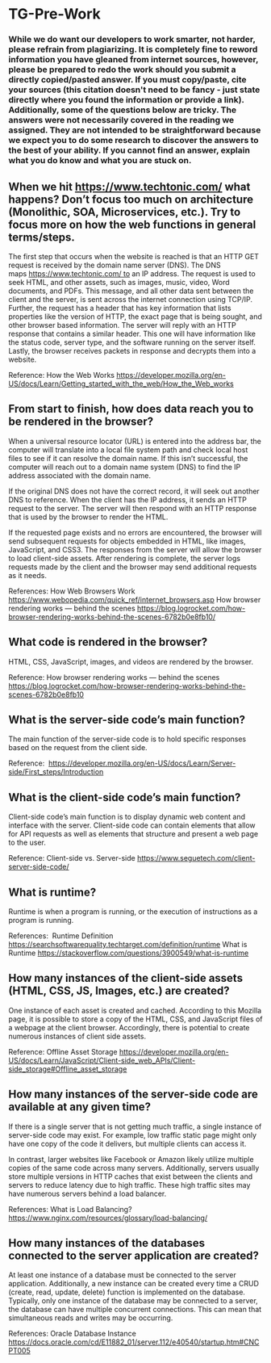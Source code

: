 # TG-Pre-Work

### While we do want our developers to work smarter, not harder, please refrain from plagiarizing.  It is completely fine to reword information you have gleaned from internet sources, however, please be prepared to redo the work should you submit a directly copied/pasted answer.  If you must copy/paste, cite your sources (this citation doesn't need to be fancy - just state directly where you found the information or provide a link).  Additionally, some of the questions below are tricky.  The answers were not necessarily covered in the reading we assigned.  They are not intended to be straightforward because we expect you to do some research to discover the answers to the best of your ability.  If you cannot find an answer, explain what you do know and what you are stuck on.  

## When we hit https://www.techtonic.com/ what happens? Don’t focus too much on architecture (Monolithic, SOA, Microservices, etc.). Try to focus more on how the web functions in general terms/steps.

The first step that occurs when the website is reached is that an HTTP GET request is received by the domain name server (DNS). The DNS maps https://www.techtonic.com/ to an IP address.  The request is used to seek HTML, and other assets, such as images, music, video, Word documents, and PDFs. This message, and all other data sent between the client and the server, is sent across the internet connection using TCP/IP.
Further, the request has a header that has key information that lists properties like the version of HTTP, the exact page that is being sought, and other browser based information. The server will reply with an HTTP response that contains a similar header. This one will have information like the status code, server type, and the software running on the server itself.  Lastly, the browser receives packets in response and decrypts them into a website.

Reference:
How the Web Works
https://developer.mozilla.org/en-US/docs/Learn/Getting_started_with_the_web/How_the_Web_works

## From start to finish, how does data reach you to be rendered in the browser?

When a universal resource locator (URL) is entered into the address bar, the computer will translate into a local file system path and check local host files to see if it can resolve the domain name. If this isn’t successful, the computer will reach out to a domain name system (DNS) to find the IP address associated with the domain name.

If the original DNS does not have the correct record, it will seek out another DNS to reference. When the client has the IP address, it sends an HTTP request to the server. The server will then respond with an HTTP response that is used by the browser to render the HTML.

If the requested page exists and no errors are encountered, the browser will send subsequent requests for objects embedded in HTML, like images, JavaScript, and CSS3. The responses from the server will allow the browser to load client-side assets. After rendering is complete, the server logs requests made by the client and the browser may send additional requests as it needs.

References:
How Web Browsers Work
https://www.webopedia.com/quick_ref/internet_browsers.asp
How browser rendering works — behind the scenes
https://blog.logrocket.com/how-browser-rendering-works-behind-the-scenes-6782b0e8fb10/


## What code is rendered in the browser?

HTML, CSS, JavaScript, images, and videos are rendered by the browser.

Reference:
How browser rendering works — behind the scenes
https://blog.logrocket.com/how-browser-rendering-works-behind-the-scenes-6782b0e8fb10

## What is the server-side code’s main function?

The main function of the server-side code is to hold specific responses based on the request from the client side.

Reference: 
https://developer.mozilla.org/en-US/docs/Learn/Server-side/First_steps/Introduction

## What is the client-side code’s main function?

Client-side code’s main function is to display dynamic web content and interface with the server. Client-side code can contain elements that allow for API requests as well as elements that structure and present a web page to the user.

Reference:
Client-side vs. Server-side
https://www.seguetech.com/client-server-side-code/

## What is runtime?

Runtime is when a program is running, or the execution of instructions as a program is running.

References: 
Runtime Definition
https://searchsoftwarequality.techtarget.com/definition/runtime
What is Runtime
https://stackoverflow.com/questions/3900549/what-is-runtime

## How many instances of the client-side assets (HTML, CSS, JS, Images, etc.) are created?

One instance of each asset is created and cached. According to this Mozilla page, it is possible to store a copy of the HTML, CSS, and JavaScript files of a webpage at the client browser.  Accordingly, there is potential to create numerous instances of client side assets.

Reference:
Offline Asset Storage
https://developer.mozilla.org/en-US/docs/Learn/JavaScript/Client-side_web_APIs/Client-side_storage#Offline_asset_storage

## How many instances of the server-side code are available at any given time?

If there is a single server that is not getting much traffic, a single instance of server-side code may exist. For example, low traffic static page might only have one copy of the code it delivers, but multiple clients can access it.

In contrast, larger websites like Facebook or Amazon likely utilize multiple copies of the same code across many servers.   Additionally, servers usually store multiple versions in HTTP caches that exist between the clients and servers to reduce latency due to high traffic.  These high traffic sites may have numerous servers behind a load balancer.

References:
What is Load Balancing?  
https://www.nginx.com/resources/glossary/load-balancing/


## How many instances of the databases connected to the server application are created?

At least one instance of a database must be connected to the server application. Additionally,  a new instance can be created every time a CRUD (create, read, update, delete) function is implemented on the database.  Typically, only one instance of the database may be connected to a server, the database can have multiple concurrent connections. This can mean that simultaneous reads and writes may be occurring.

References:
Oracle Database Instance
https://docs.oracle.com/cd/E11882_01/server.112/e40540/startup.htm#CNCPT005
